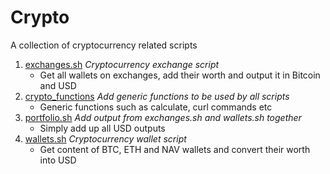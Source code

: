 # Crypto

A collection of cryptocurrency related scripts

1. [exchanges.sh](exchanges.sh) *Cryptocurrency exchange script*
   * Get all wallets on exchanges, add their worth and output it in Bitcoin and USD
1. [crypto_functions](crypto_functions) *Add generic functions to be used by all scripts*
   * Generic functions such as calculate, curl commands etc
1. [portfolio.sh](portfolio.sh) *Add output from exchanges.sh and wallets.sh together*
   * Simply add up all USD outputs
1. [wallets.sh](wallets.sh) *Cryptocurrency wallet script*
   * Get content of BTC, ETH and NAV wallets and convert their worth into USD
